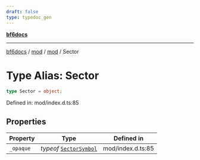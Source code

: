 ```yaml
---
draft: false
type: typedoc_gen
---
```


[**bf6docs**](../../../_index.md)

***

[bf6docs](../../../_index.md) / [mod](../../_index.md) / [mod](../_index.md) / Sector

# Type Alias: Sector

```ts
type Sector = object;
```

Defined in: mod/index.d.ts:85

## Properties

| Property | Type | Defined in |
| ------ | ------ | ------ |
| <a id="_opaque"></a> `_opaque` | *typeof* [`SectorSymbol`](../SectorSymbol/_index.md) | mod/index.d.ts:85 |
